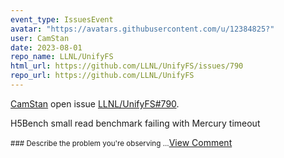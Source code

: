 ```yaml
---
event_type: IssuesEvent
avatar: "https://avatars.githubusercontent.com/u/12384825?"
user: CamStan
date: 2023-08-01
repo_name: LLNL/UnifyFS
html_url: https://github.com/LLNL/UnifyFS/issues/790
repo_url: https://github.com/LLNL/UnifyFS
---
```


<a href='https://github.com/CamStan' target='_blank'>CamStan</a> open issue <a href='https://github.com/LLNL/UnifyFS/issues/790' target='_blank'>LLNL/UnifyFS#790</a>.

<p>H5Bench small read benchmark failing with Mercury timeout</p><small>### Describe the problem you're observing...</small><a href='https://github.com/LLNL/UnifyFS/issues/790' target='_blank'>View Comment</a>